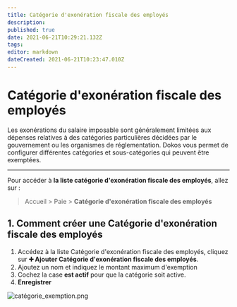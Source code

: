 ```yaml
---
title: Catégorie d'exonération fiscale des employés
description: 
published: true
date: 2021-06-21T10:29:21.132Z
tags: 
editor: markdown
dateCreated: 2021-06-21T10:23:47.010Z
---
```


# Catégorie d'exonération fiscale des employés

Les exonérations du salaire imposable sont généralement limitées aux dépenses relatives à des catégories particulières décidées par le gouvernement ou les organismes de réglementation. Dokos vous permet de configurer différentes catégories et sous-catégories qui peuvent être exemptées. 

---

Pour accéder à **la liste catégorie d'exonération fiscale des employés**, allez sur :

> Accueil > Paie > **Catégorie d'exonération fiscale des employés**

## 1. Comment créer une Catégorie d'exonération fiscale des employés

1. Accédez à la liste Catégorie d'exonération fiscale des employés, cliquez sur **:heavy_plus_sign: Ajouter Catégorie d'exonération fiscale des employés**.
2. Ajoutez un nom et indiquez le montant maximum d'exemption
3. Cochez la case **est actif** pour que la catégorie soit active.
4. **Enregistrer**

![catégorie_exemption.png](/content/payroll/employee-tax-exemption-declaration/catégorie_exemption.png)